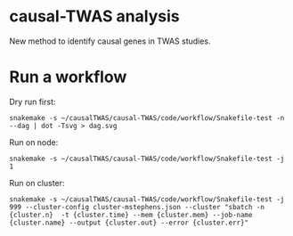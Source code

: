 # causal-TWAS analysis

New method to identify causal genes in TWAS studies. 

# Run a workflow

Dry run first:
```
snakemake -s ~/causalTWAS/causal-TWAS/code/workflow/Snakefile-test -n --dag | dot -Tsvg > dag.svg
```

Run on node:
```
snakemake -s ~/causalTWAS/causal-TWAS/code/workflow/Snakefile-test -j 1
```

Run on cluster:

```
snakemake -s ~/causalTWAS/causal-TWAS/code/workflow/Snakefile-test -j 999 --cluster-config cluster-mstephens.json --cluster "sbatch -n {cluster.n}  -t {cluster.time} --mem {cluster.mem} --job-name {cluster.name} --output {cluster.out} --error {cluster.err}"
```